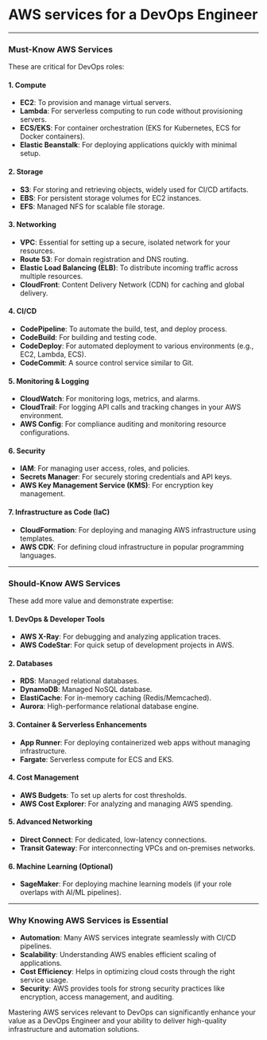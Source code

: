 <h1>AWS services for a DevOps Engineer</h1>

---

### **Must-Know AWS Services**
These are critical for DevOps roles:

#### **1. Compute**
- **EC2**: To provision and manage virtual servers.
- **Lambda**: For serverless computing to run code without provisioning servers.
- **ECS/EKS**: For container orchestration (EKS for Kubernetes, ECS for Docker containers).
- **Elastic Beanstalk**: For deploying applications quickly with minimal setup.

#### **2. Storage**
- **S3**: For storing and retrieving objects, widely used for CI/CD artifacts.
- **EBS**: For persistent storage volumes for EC2 instances.
- **EFS**: Managed NFS for scalable file storage.

#### **3. Networking**
- **VPC**: Essential for setting up a secure, isolated network for your resources.
- **Route 53**: For domain registration and DNS routing.
- **Elastic Load Balancing (ELB)**: To distribute incoming traffic across multiple resources.
- **CloudFront**: Content Delivery Network (CDN) for caching and global delivery.

#### **4. CI/CD**
- **CodePipeline**: To automate the build, test, and deploy process.
- **CodeBuild**: For building and testing code.
- **CodeDeploy**: For automated deployment to various environments (e.g., EC2, Lambda, ECS).
- **CodeCommit**: A source control service similar to Git.

#### **5. Monitoring & Logging**
- **CloudWatch**: For monitoring logs, metrics, and alarms.
- **CloudTrail**: For logging API calls and tracking changes in your AWS environment.
- **AWS Config**: For compliance auditing and monitoring resource configurations.

#### **6. Security**
- **IAM**: For managing user access, roles, and policies.
- **Secrets Manager**: For securely storing credentials and API keys.
- **AWS Key Management Service (KMS)**: For encryption key management.

#### **7. Infrastructure as Code (IaC)**
- **CloudFormation**: For deploying and managing AWS infrastructure using templates.
- **AWS CDK**: For defining cloud infrastructure in popular programming languages.

---

### **Should-Know AWS Services**
These add more value and demonstrate expertise:

#### **1. DevOps & Developer Tools**
- **AWS X-Ray**: For debugging and analyzing application traces.
- **AWS CodeStar**: For quick setup of development projects in AWS.

#### **2. Databases**
- **RDS**: Managed relational databases.
- **DynamoDB**: Managed NoSQL database.
- **ElastiCache**: For in-memory caching (Redis/Memcached).
- **Aurora**: High-performance relational database engine.

#### **3. Container & Serverless Enhancements**
- **App Runner**: For deploying containerized web apps without managing infrastructure.
- **Fargate**: Serverless compute for ECS and EKS.

#### **4. Cost Management**
- **AWS Budgets**: To set up alerts for cost thresholds.
- **AWS Cost Explorer**: For analyzing and managing AWS spending.

#### **5. Advanced Networking**
- **Direct Connect**: For dedicated, low-latency connections.
- **Transit Gateway**: For interconnecting VPCs and on-premises networks.

#### **6. Machine Learning (Optional)**
- **SageMaker**: For deploying machine learning models (if your role overlaps with AI/ML pipelines).

---

### **Why Knowing AWS Services is Essential**
- **Automation**: Many AWS services integrate seamlessly with CI/CD pipelines.
- **Scalability**: Understanding AWS enables efficient scaling of applications.
- **Cost Efficiency**: Helps in optimizing cloud costs through the right service usage.
- **Security**: AWS provides tools for strong security practices like encryption, access management, and auditing.

Mastering AWS services relevant to DevOps can significantly enhance your value as a DevOps Engineer and your ability to deliver high-quality infrastructure and automation solutions.
